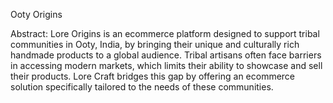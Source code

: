 Ooty Origins

Abstract:
Lore Origins is an ecommerce platform designed to support tribal communities in Ooty, India, by bringing their unique and culturally rich handmade products to a global audience. Tribal artisans often face barriers in accessing modern markets, which limits their ability to showcase and sell their products. Lore Craft bridges this gap by offering an ecommerce solution specifically tailored to the needs of these communities.
